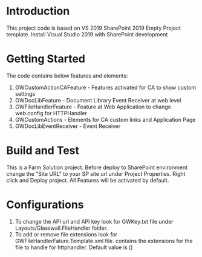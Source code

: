 # Introduction 
This project code is based on VS 2019 SharePoint 2019 Empty Project template. Install Visual Studio 2019 with SharePoint development 

# Getting Started
The code contains below features and elements:
1.	GWCustomActionCAFeature - Features activated for CA to show custom settings
2.	GWDocLibFeature - Document Library Event Receiver at web level
3.	GWFileHandlerFeature - Feature at Web Application to change web.config for HTTPHandler
4.	GWCustomActions - Elements for CA custom links and Application Page
5.	GWDocLibEventReceiver - Event Receiver

# Build and Test
This is a Farm Solution project. Before deploy to SharePoint environment change the "Site URL" to your SP site url under Project Properties. Right click and Deploy project. All Features will be activated by default.

# Configurations
1.	To change the API url and API key look for GWKey.txt file under Layouts/Glasswall.FileHandler folder.
2.	To add or remove file extensions look for GWFileHandlerFature.Template.xml file. <Property Key="" Value="" /> contains the extensions for the file to handle for httphandler. Default value is (<Property Key="HandleExtensions" Value="PDFHandler|*.pdf;JPGHandler|*.jpg;DocHandler|*.docx"/>)


